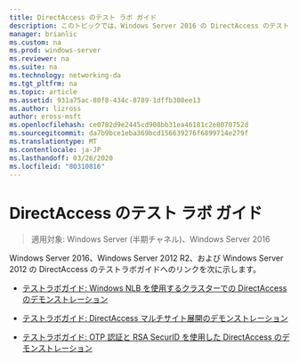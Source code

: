 ```yaml
---
title: DirectAccess のテスト ラボ ガイド
description: このトピックでは、Windows Server 2016 の DirectAccess のテストラボガイドへのリンクを示します。
manager: brianlic
ms.custom: na
ms.prod: windows-server
ms.reviewer: na
ms.suite: na
ms.technology: networking-da
ms.tgt_pltfrm: na
ms.topic: article
ms.assetid: 931a75ac-80f8-434c-8789-1dffb308ee13
ms.author: lizross
author: eross-msft
ms.openlocfilehash: ce0782d9e2445cd908bb31ea46181c2e8070752d
ms.sourcegitcommit: da7b9bce1eba369bcd156639276f6899714e279f
ms.translationtype: MT
ms.contentlocale: ja-JP
ms.lasthandoff: 03/26/2020
ms.locfileid: "80310816"
---
```

# <a name="directaccess-test-lab-guides"></a>DirectAccess のテスト ラボ ガイド

>適用対象: Windows Server (半期チャネル)、Windows Server 2016

Windows Server 2016、Windows Server 2012 R2、および Windows Server 2012 の DirectAccess のテストラボガイドへのリンクを次に示します。

- [テストラボガイド: Windows NLB を使用するクラスターでの DirectAccess のデモンストレーション](tlg-cluster-nlb/Test-Lab-Guide-Demonstrate-DirectAccess-in-a-Cluster-with-Windows-NLB.md)

- [テストラボガイド: DirectAccess マルチサイト展開のデモンストレーション](tlg-multisite/Test-Lab-Guide-Demonstrate-a-DirectAccess-Multisite-Deployment.md)

- [テストラボガイド: OTP 認証と RSA SecurID を使用した DirectAccess のデモンストレーション](tlg-otp-securid/Test-Lab-Guide-Demonstrate-DirectAccess-with-OTP-Authentication-and-RSA-SecurID.md)

